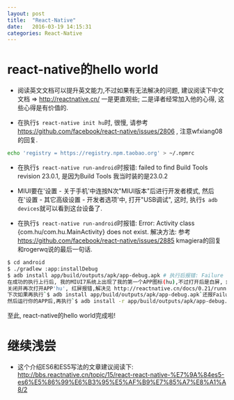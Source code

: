 ```yaml
---
layout: post
title:  "React-Native"
date:   2016-03-19 14:15:31
categories: React-Native
---
```


# react-native的hello world
* 阅读英文文档可以提升英文能力,不过如果有无法解决的问题, 建议阅读下中文文档 => http://reactnative.cn/ 一是更直观些; 二是译者经常加入他的心得, 这些心得是有价值的.

* 在执行`$ react-native init hu`时, 很慢, 请参考 https://github.com/facebook/react-native/issues/2806 , 注意wfxiang08的回复. 
```bash
echo 'registry = https://registry.npm.taobao.org' > ~/.npmrc
```

* 在执行`$ react-native run-android`时报错: failed to find Build Tools revision 23.0.1, 是因为Build Tools 我当时装的是23.0.2 

* MIUI要在'设置 - 关于手机'中连按N次"MIUI版本"后进行开发者模式, 然后在'设置 - 其它高级设置 - 开发者选项'中, 打开"USB调试",
这时, 执行`$ adb devices`就可以看到这台设备了.

* 在执行`$ react-native run-android`时报错: Error: Activity class {com.hu/com.hu.MainActivity} does not exist.
解决方法: 参考 https://github.com/facebook/react-native/issues/2885 kmagiera的回复和rogerwq说的最后一句话.
```bash
$ cd android
$ ./gradlew :app:installDebug
$ adb install app/build/outputs/apk/app-debug.apk # 执行后报错: Failure [INSTALL_CANCELED_BY_USER] ,解决方法见: http://stackoverflow.com/questions/29444980/android-install-on-device-failure-install-canceled-by-user
在成功的执行上行后, 我的MIUI7系统上出现了我的第一个APP图标(hu),不过打开后是白屏, 解决方法: '设置 - 其它应用管理 - hu - 权限管理 - 显示悬浮窗'勾上.
关闭并再次打开APP'hu', 红屏报错,解决见 http://reactnative.cn/docs/0.21/running-on-device-android.html#content 最后内容.
下次如果再执行`$ adb install app/build/outputs/apk/app-debug.apk`还报Failure [INSTALL_CANCELED_BY_USER]的错误, 请在'开发者选项'中'选择调试应用',选到你的应用. 
然后运行你的APP后,再执行`$ adb install -r app/build/outputs/apk/app-debug.apk` -r意味着replace existing application.
```

至此, react-native的hello world完成啦!

# 继续浅尝
* 这个介绍ES6和ES5写法的文章建议阅读下: http://bbs.reactnative.cn/topic/15/react-react-native-%E7%9A%84es5-es6%E5%86%99%E6%B3%95%E5%AF%B9%E7%85%A7%E8%A1%A8/2




